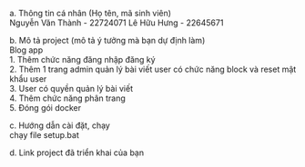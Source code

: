 a. Thông tin cá nhân (Họ tên, mã sinh viên)  
    Nguyễn Văn Thành - 22724071
    Lê Hữu Hưng - 22645671 

b. Mô tả project (mô tả ý tưởng mà bạn dự định làm)  
    Blog app  
    1. Thêm chức năng đăng nhập đăng ký  
    2. Thêm 1 trang admin quản lý bài viết user có chức năng block và reset mật khẩu user  
    3. User có quyền quản lý bài viết  
    4. Thêm chức năng phân trang  
    5. Đóng gói docker  

c. Hướng dẫn cài đặt, chạy    
    chạy file setup.bat    


d. Link project đã triển khai của bạn  
  
